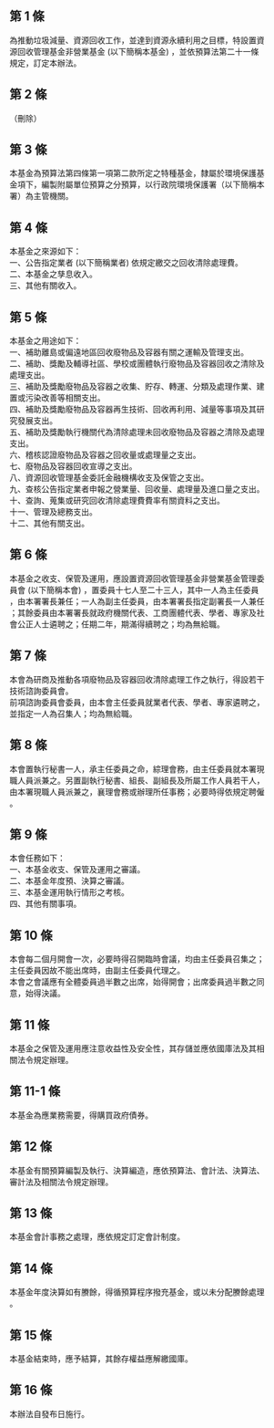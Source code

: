 第 1 條
-------
為推動垃圾減量、資源回收工作，並達到資源永續利用之目標，特設置資  
源回收管理基金非營業基金 (以下簡稱本基金) ，並依預算法第二十一條  
規定，訂定本辦法。

第 2 條
-------
（刪除）

第 3 條
-------
本基金為預算法第四條第一項第二款所定之特種基金，隸屬於環境保護基  
金項下，編製附屬單位預算之分預算，以行政院環境保護署（以下簡稱本  
署）為主管機關。

第 4 條
-------
本基金之來源如下：  
一、公告指定業者 (以下簡稱業者) 依規定繳交之回收清除處理費。  
二、本基金之孳息收入。  
三、其他有關收入。

第 5 條
-------
本基金之用途如下：  
一、補助離島或偏遠地區回收廢物品及容器有關之運輸及管理支出。  
二、補助、獎勵及輔導社區、學校或團體執行廢物品及容器回收之清除及  
    處理支出。  
三、補助及獎勵廢物品及容器之收集、貯存、轉運、分類及處理作業、建  
    置或污染改善等相關支出。  
四、補助及獎勵廢物品及容器再生技術、回收再利用、減量等事項及其研  
    究發展支出。  
五、補助及獎勵執行機關代為清除處理未回收廢物品及容器之清除及處理  
    支出。  
六、稽核認證廢物品及容器之回收量或處理量之支出。  
七、廢物品及容器回收宣導之支出。  
八、資源回收管理基金委託金融機構收支及保管之支出。  
九、查核公告指定業者申報之營業量、回收量、處理量及進口量之支出。  
十、查詢、蒐集或研究回收清除處理費費率有關資料之支出。  
十一、管理及總務支出。  
十二、其他有關支出。

第 6 條
-------
本基金之收支、保管及運用，應設置資源回收管理基金非營業基金管理委  
員會 (以下簡稱本會) ，置委員十七人至二十三人，其中一人為主任委員  
，由本署署長兼任；一人為副主任委員，由本署署長指定副署長一人兼任  
；其餘委員由本署署長就政府機關代表、工商團體代表、學者、專家及社  
會公正人士遴聘之；任期二年，期滿得續聘之；均為無給職。

第 7 條
-------
本會為研商及推動各項廢物品及容器回收清除處理工作之執行，得設若干  
技術諮詢委員會。  
前項諮詢委員會委員，由本會主任委員就業者代表、學者、專家遴聘之，  
並指定一人為召集人；均為無給職。

第 8 條
-------
本會置執行秘書一人，承主任委員之命，綜理會務，由主任委員就本署現  
職人員派兼之。另置副執行秘書、組長、副組長及所屬工作人員若干人，  
由本署現職人員派兼之，襄理會務或辦理所任事務；必要時得依規定聘僱  
。

第 9 條
-------
本會任務如下：  
一、本基金收支、保管及運用之審議。  
二、本基金年度預、決算之審議。  
三、本基金運用執行情形之考核。  
四、其他有關事項。

第 10 條
--------
本會每二個月開會一次，必要時得召開臨時會議，均由主任委員召集之；  
主任委員因故不能出席時，由副主任委員代理之。  
本會之會議應有全體委員過半數之出席，始得開會；出席委員過半數之同  
意，始得決議。

第 11 條
--------
本基金之保管及運用應注意收益性及安全性，其存儲並應依國庫法及其相  
關法令規定辦理。

第 11-1 條
----------
本基金為應業務需要，得購買政府債券。

第 12 條
--------
本基金有關預算編製及執行、決算編造，應依預算法、會計法、決算法、  
審計法及相關法令規定辦理。

第 13 條
--------
本基金會計事務之處理，應依規定訂定會計制度。

第 14 條
--------
本基金年度決算如有賸餘，得循預算程序撥充基金，或以未分配賸餘處理  
。

第 15 條
--------
本基金結束時，應予結算，其餘存權益應解繳國庫。

第 16 條
--------
本辦法自發布日施行。

